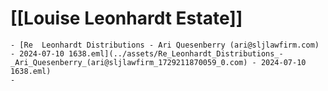 # [[Louise Leonhardt Estate]]
	- [Re  Leonhardt Distributions - Ari Quesenberry (ari@sljlawfirm.com) - 2024-07-10 1638.eml](../assets/Re_Leonhardt_Distributions_-_Ari_Quesenberry_(ari@sljlawfirm_1729211870059_0.com) - 2024-07-10 1638.eml)
	-